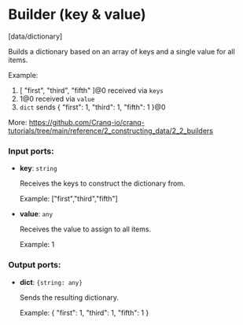 # Builder (key & value)

[data/dictionary]

Builds a dictionary based on an array of keys and a single value for all items.

Example:
1. [ "first", "third", "fifth" ]@0 received via `keys`
1. 1@0 received via `value`
2. `dict` sends { "first": 1, "third": 1, "fifth": 1 }@0

More:
https://github.com/Cranq-io/cranq-tutorials/tree/main/reference/2_constructing_data/2_2_builders

### Input ports:

* __key__: `string`

    Receives the keys to construct the dictionary from.
    
    Example:
    ["first","third","fifth"]


* __value__: `any`

    Receives the value to assign to all items.
    
    Example:
    1

### Output ports:

* __dict__: `{string: any}`

    Sends the resulting dictionary.
    
    Example:
    { "first": 1, "third": 1, "fifth": 1 }


